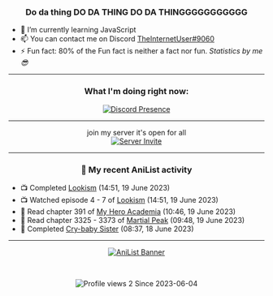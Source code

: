 <div align="center">

### Do da thing DO DA THING DO DA THINGGGGGGGGGGG
</div>

- 🌱 I’m currently learning JavaScript
- 📫 You can contact me on Discord [TheInternetUser#9060](https://discord.com/users/534117072796385300)
- ⚡ Fun fact: 80% of the Fun fact is neither a fact nor fun. _Statistics by me 😎_
<hr>

<div align="center">

### What I'm doing right now:
[![Discord Presence](https://lanyard.cnrad.dev/api/534117072796385300)](https://discord.com/users/534117072796385300)
<hr>

join my server it's open for all <br>
[![Server Invite](https://invidget.switchblade.xyz/bfYgVHxrSs)](https://discord.gg/bfYgVHxrSs)

<hr>
  
### 🌸 My recent AniList activity

</div>

<!-- ANILIST_ACTIVITY:start -->

-   📺 Completed [Lookism](https://anilist.co/anime/158539) (14:51, 19 June 2023)
-   📺 Watched episode 4 - 7 of [Lookism](https://anilist.co/anime/158539) (14:51, 19 June 2023)
-   📖 Read chapter 391 of [My Hero Academia](https://anilist.co/manga/85486) (10:46, 19 June 2023)
-   📖 Read chapter 3325 - 3373 of [Martial Peak](https://anilist.co/manga/104494) (09:48, 19 June 2023)
-   📖 Completed [Cry-baby Sister](https://anilist.co/manga/60271) (08:37, 18 June 2023)

<!-- ANILIST_ACTIVITY:end -->
<hr>

<div align="center">

[![AniList Banner](https://img.anili.st/User/929966)](https://anilist.co/user/TheInternetUser)

<!-- ![Profile views](https://gpvc.arturio.dev/TheInternetUse7) Since 2023-01-09 -->
<br>

![Profile views 2](https://eng8ov7sekpf7ov.m.pipedream.net) Since 2023-06-04

</div>
